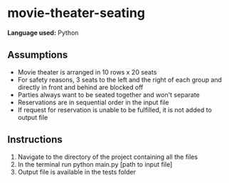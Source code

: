 # movie-theater-seating
**Language used:** Python

## Assumptions
- Movie theater is arranged in 10 rows x 20 seats
- For safety reasons, 3 seats to the left and the right of each group
and directly in front and behind are blocked off
- Parties always want to be seated together and won't separate
- Reservations are in sequential order in the input file
- If request for reservation is unable to be fulfilled, it is not added to output file

## Instructions
1. Navigate to the directory of the project containing all the files
2. In the terminal run 
        python main.py [path to input file]
3. Output file is available in the tests folder